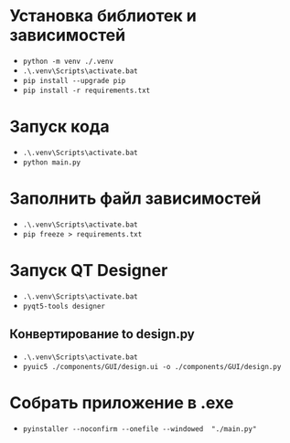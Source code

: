 # Установка библиотек и зависимостей
- ```python -m venv ./.venv```
- ```.\.venv\Scripts\activate.bat```
- ```pip install --upgrade pip```
- ```pip install -r requirements.txt```

# Запуск кода
- ```.\.venv\Scripts\activate.bat```
- ```python main.py```

# Заполнить файл зависимостей
- ```.\.venv\Scripts\activate.bat```
- ```pip freeze > requirements.txt```

# Запуск QT Designer
- ```.\.venv\Scripts\activate.bat```
- ```pyqt5-tools designer```
## Конвертирование to design.py
- ```.\.venv\Scripts\activate.bat```
- ```pyuic5 ./components/GUI/design.ui -o ./components/GUI/design.py```

# Собрать приложение в .exe
- ```pyinstaller --noconfirm --onefile --windowed  "./main.py"```